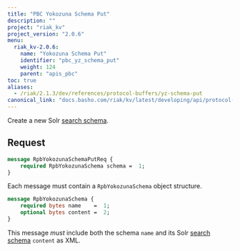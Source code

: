 ```yaml
---
title: "PBC Yokozuna Schema Put"
description: ""
project: "riak_kv"
project_version: "2.0.6"
menu:
  riak_kv-2.0.6:
    name: "Yokozuna Schema Put"
    identifier: "pbc_yz_schema_put"
    weight: 124
    parent: "apis_pbc"
toc: true
aliases:
  - /riak/2.1.3/dev/references/protocol-buffers/yz-schema-put
canonical_link: "docs.basho.com/riak/kv/latest/developing/api/protocol-buffers/yz-schema-put"
---
```


Create a new Solr [search schema](/riak/kv/2.0.6/developing/usage/search-schemas).

## Request

```protobuf
message RpbYokozunaSchemaPutReq {
    required RpbYokozunaSchema schema =  1;
}
```

Each message must contain a `RpbYokozunaSchema` object structure.

```protobuf
message RpbYokozunaSchema {
    required bytes name    =  1;
    optional bytes content =  2;
}
```

This message *must* include both the schema `name` and its Solr [search schema](/riak/kv/2.0.6/developing/usage/search-schemas) `content` as XML.
